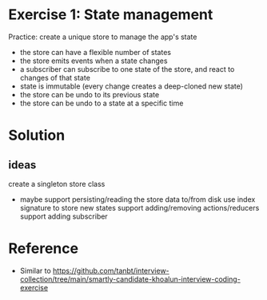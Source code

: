 # Exercise 1: State management

Practice: create a unique store to manage the app's state
* the store can have a flexible number of states
* the store emits events when a state changes
* a subscriber can subscribe to one state of the store, and react to changes of that state
* state is immutable (every change creates a deep-cloned new state)
* the store can be undo to its previous state
* the store can be undo to a state at a specific time

# Solution
## ideas
create a singleton store class
  * maybe support persisting/reading the store data to/from disk
use index signature to store new states
support adding/removing actions/reducers
support adding subscriber

# Reference
* Similar to https://github.com/tanbt/interview-collection/tree/main/smartly-candidate-khoalun-interview-coding-exercise